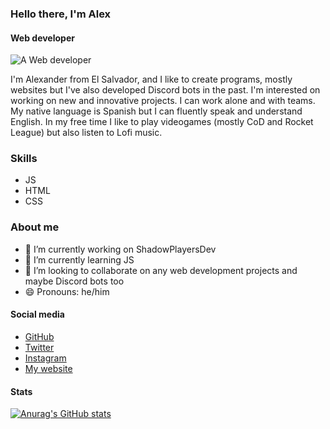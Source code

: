 ### Hello there, I'm Alex
#### Web developer
![A Web developer](https://alex22sv.tk/images/banner.png)

I'm Alexander from El Salvador, and I like to create programs, mostly websites but I've also developed Discord bots in the past. I'm interested on working on new and innovative projects. I can work alone and with teams. My native language is Spanish but I can fluently speak and understand English. In my free time I like to play videogames (mostly CoD and Rocket League) but also listen to Lofi music.

### Skills 
- JS
- HTML
- CSS

### About me
- 🔭 I’m currently working on ShadowPlayersDev 
- 🌱 I’m currently learning JS 
- 👯 I’m looking to collaborate on any web development projects and maybe Discord bots too 
- 😄 Pronouns: he/him 

#### Social media
* [GitHub](https://github.com/Alex22-SV)
* [Twitter](https://twitter.com/Alex22_SV)
* [Instagram](https://www.instagram.com/alex22_sv/)
* [My website](https://alex22sv.tk)

#### Stats
[![Anurag's GitHub stats](https://github-readme-stats.vercel.app/api?username=alex22-sv&theme=nightowl)](https://github.com/anuraghazra/github-readme-stats) 
